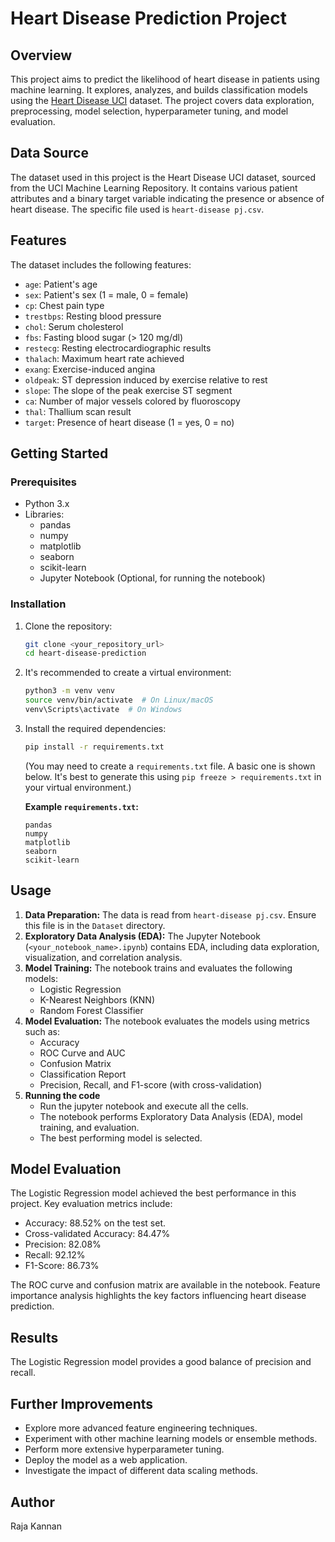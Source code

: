 
# Heart Disease Prediction Project

## Overview

This project aims to predict the likelihood of heart disease in patients using machine learning.  It explores, analyzes, and builds classification models using the  [Heart Disease UCI](https://archive.ics.uci.edu/ml/datasets/Heart+Disease) dataset.  The project covers data exploration, preprocessing, model selection, hyperparameter tuning, and model evaluation.

## Data Source

The dataset used in this project is the Heart Disease UCI dataset, sourced from the UCI Machine Learning Repository.  It contains various patient attributes and a binary target variable indicating the presence or absence of heart disease.  The specific file used is `heart-disease pj.csv`.

## Features

The dataset includes the following features:

* `age`: Patient's age
* `sex`: Patient's sex (1 = male, 0 = female)
* `cp`: Chest pain type
* `trestbps`: Resting blood pressure
* `chol`: Serum cholesterol
* `fbs`: Fasting blood sugar (> 120 mg/dl)
* `restecg`: Resting electrocardiographic results
* `thalach`: Maximum heart rate achieved
* `exang`: Exercise-induced angina
* `oldpeak`: ST depression induced by exercise relative to rest
* `slope`: The slope of the peak exercise ST segment
* `ca`: Number of major vessels colored by fluoroscopy
* `thal`: Thallium scan result
* `target`:  Presence of heart disease (1 = yes, 0 = no)

## Getting Started

### Prerequisites

* Python 3.x
* Libraries:
    * pandas
    * numpy
    * matplotlib
    * seaborn
    * scikit-learn
    * Jupyter Notebook (Optional, for running the notebook)

### Installation

1.  Clone the repository:
    ```bash
    git clone <your_repository_url>
    cd heart-disease-prediction
    ```
2.  It's recommended to create a virtual environment:
    ```bash
    python3 -m venv venv
    source venv/bin/activate  # On Linux/macOS
    venv\Scripts\activate  # On Windows
    ```
3.  Install the required dependencies:
    ```bash
    pip install -r requirements.txt
    ```
    (You may need to create a `requirements.txt` file.  A basic one is shown below.  It's best to generate this using `pip freeze > requirements.txt` in your virtual environment.)

    **Example `requirements.txt`:**
    ```
    pandas
    numpy
    matplotlib
    seaborn
    scikit-learn
    ```

## Usage

1.  **Data Preparation:** The data is read from `heart-disease pj.csv`.  Ensure this file is in the `Dataset` directory.
2.  **Exploratory Data Analysis (EDA):** The Jupyter Notebook (`<your_notebook_name>.ipynb`)  contains EDA, including data exploration, visualization, and correlation analysis.
3.  **Model Training:** The notebook trains and evaluates the following models:
    * Logistic Regression
    * K-Nearest Neighbors (KNN)
    * Random Forest Classifier
4.  **Model Evaluation:** The notebook evaluates the models using metrics such as:
    * Accuracy
    * ROC Curve and AUC
    * Confusion Matrix
    * Classification Report
    * Precision, Recall, and F1-score (with cross-validation)
5. **Running the code**
    * Run the jupyter notebook and execute all the cells.
    * The notebook performs  Exploratory Data Analysis (EDA), model training, and evaluation.
    * The best performing model is selected.

## Model Evaluation

The Logistic Regression model achieved the best performance in this project. Key evaluation metrics include:

* Accuracy:  88.52% on the test set.
* Cross-validated Accuracy: 84.47%
* Precision: 82.08%
* Recall: 92.12%
* F1-Score: 86.73%

The ROC curve and confusion matrix are available in the notebook.  Feature importance analysis highlights the key factors influencing heart disease prediction.

## Results

The Logistic Regression model provides a good balance of precision and recall.

## Further Improvements

* Explore more advanced feature engineering techniques.
* Experiment with other machine learning models or ensemble methods.
* Perform more extensive hyperparameter tuning.
* Deploy the model as a web application.
* Investigate the impact of different data scaling methods.

## Author

Raja Kannan
